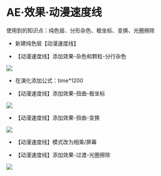 # AE·效果·动漫速度线

使用到的知识点：纯色层、分形杂色、极坐标、变换、光圈擦除

*   新建纯色层【动漫速度线】

*   【动漫速度线】添加效果-杂色和颗粒-分行杂色

![](https://qhdtc.oss-cn-chengdu.aliyuncs.com/obsidian/38457dbe4fea265137b960e33cb91563_bsPLJctJtP.png)

*   在演化添加公式：time\*1200

*   【动漫速度线】添加效果-扭曲-极坐标

![](https://qhdtc.oss-cn-chengdu.aliyuncs.com/obsidian/1e6e036899f58c5d4e78f1bcf9bbc955_Rsp7iNdjhD.png)

*   【动漫速度线】添加效果-扭曲-变换

![](https://qhdtc.oss-cn-chengdu.aliyuncs.com/obsidian/b828dc0a1f08a96db7155e4f1a6b1312_d2sQYcL_VX.png)

*   【动漫速度线】模式改为相乘/屏幕

*   【动漫速度线】添加效果-过渡-光圈擦除

![](https://qhdtc.oss-cn-chengdu.aliyuncs.com/obsidian/dbbd38e50ba6117c6daa3a0328d4f0ab_EH1C7f-INI.png)
